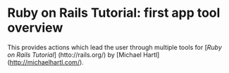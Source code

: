 # Ruby on Rails Tutorial: first app tool overview
This provides actions which lead the user through multiple tools for [*Ruby on Rails Tutorial*] (htto://rails.org/) by [Michael Hartl] (http://michaelhartl.com/).